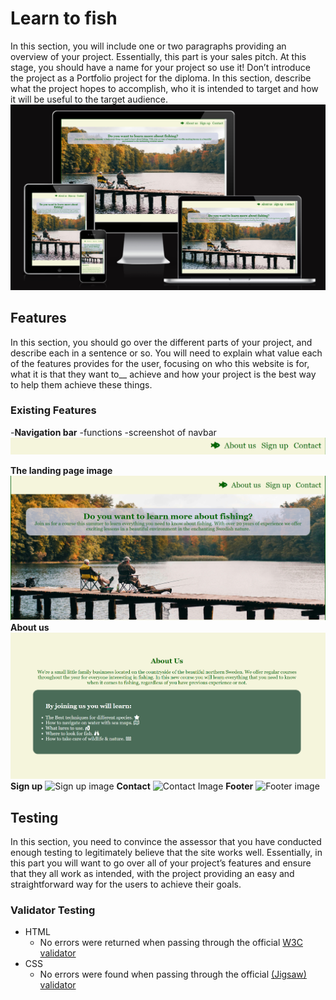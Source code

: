 # Learn to fish
In this section, you will include one or two paragraphs providing an overview of your project. Essentially, this part is your sales pitch. At this stage, you should have a name for your project so use it! Don’t introduce the project as a Portfolio project for the diploma. In this section, describe what the project hopes to accomplish, who it is intended to target and how it will be useful to the target audience.
![Mockup image](https://github.com/Maxwidlundstark/Learn-to-fish/blob/main/docs/Ami%20responsivedesign.PNG)

## Features
In this section, you should go over the different parts of your project, and describe each in a sentence or so. You will need to explain what value each of the features provides for the user, focusing on who this website is for, what it is that they want to__ achieve and how your project is the best way to help them achieve these things.

### Existing Features

-__Navigation bar__
-functions
-screenshot of navbar
![Navbar image](https://github.com/Maxwidlundstark/Learn-to-fish/blob/main/docs/navbar.PNG)

__The landing page image__
![Header image](https://github.com/Maxwidlundstark/Learn-to-fish/blob/main/docs/header.PNG)
__About us__ 
![About us image](https://github.com/Maxwidlundstark/Learn-to-fish/blob/main/docs/About-us.PNG)
__Sign up__
![Sign up image]()
__Contact__
![Contact Image]()
__Footer__
![Footer image]()
## Testing 
In this section, you need to convince the assessor that you have conducted enough testing to legitimately believe that the site works well. Essentially, in this part you will want to go over all of your project’s features and ensure that they all work as intended, with the project providing an easy and straightforward way for the users to achieve their goals.
### Validator Testing
- HTML
  - No errors were returned when passing through the official [W3C validator](https://validator.w3.org/nu/#textarea)
- CSS
  - No errors were found when passing through the official [(Jigsaw) validator](https://jigsaw.w3.org/css-validator/validator)
